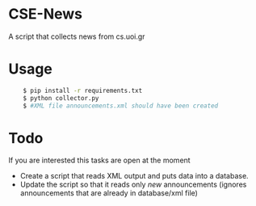 # CSE-News
A script that collects news from cs.uoi.gr

# Usage

```sh
    $ pip install -r requirements.txt
    $ python collector.py
    $ #XML file announcements.xml should have been created
```

# Todo
If you are interested this tasks are open at the moment 
- Create a script that reads XML output and puts data into a database.
- Update the script so that it reads only *new* announcements (ignores announcements that are already in database/xml file)
